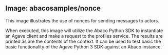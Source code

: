 ## Image: abacosamples/nonce ##

This image illustrates the use of nonces for sending messages to actors.

When executed, this image will utilize the Abaco Python SDK to instantiate an Agave client and
make a request to the profiles service. The results are printed as are the contents of the context. It can be used
to test basic the basic functionality of the Agave Python 3 SDK against an Abaco instance.

